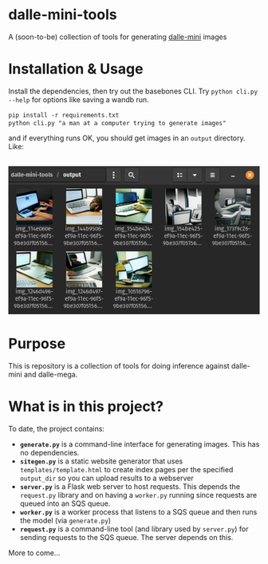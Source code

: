 # dalle-mini-tools
A (soon-to-be) collection of tools for generating [dalle-mini](https://github.com/borisdayma/dalle-mini) images 

# Installation & Usage
Install the dependencies, then try out the basebones CLI. Try `python cli.py --help` for options like saving a wandb run.

```
pip install -r requirements.txt
python cli.py "a man at a computer trying to generate images"
```

and if everything runs OK, you should get images in an `output` directory. Like:
<br/><br/>

![dalle-mini Samples](assets/dalle-mini-samples.png)

# Purpose
This is repository is a collection of tools for doing inference against dalle-mini and dalle-mega.


# What is in this project?
To date, the project contains:

* __`generate.py`__ is a command-line interface for generating images. This has no dependencies.
* __`sitegen.py`__ is a static website generator that uses `templates/template.html` to create index pages per the specified `output_dir` so you can upload results to a webserver
* __`server.py`__ is a Flask web server to host requests. This depends the `request.py` library and on having a `worker.py` running since requests are queued into an SQS queue.
* __`worker.py`__ is a worker process that listens to a SQS queue and then runs the model (via `generate.py`)
* __`request.py`__ is a command-line tool (and library used by `server.py`) for sending requests to the SQS queue. The server depends on this.

More to come...

